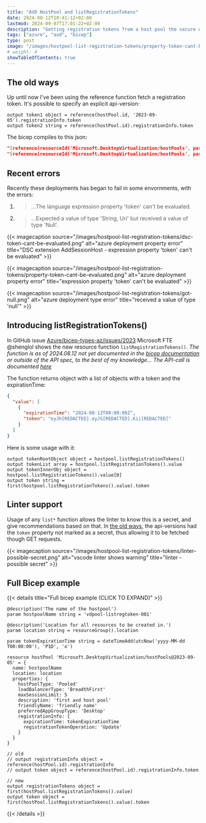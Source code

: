 ```yaml
---
title: "AVD HostPool and listRegistrationTokens"
date: 2024-08-12T10:41:12+02:00
lastmod: 2024-09-07T17:01:22+02:00
description: "Getting registration tokens from a host pool the secure way"
tags: ["azure", "avd", "bicep"]
type: post
image: "/images/hostpool-list-registration-tokens/property-token-cant-be-evaluated.png"
# weight: 4
showTableOfContents: true
---
```


## The old ways

Up until now I've been using the reference function fetch a registration token. It's possible to specify an explicit api-version:
```bicep
output token1 object = reference(hostPool.id, '2023-09-05').registrationInfo.token
output token2 string = reference(hostPool.id).registrationInfo.token
```
The bicep compiles to this json:
```json
"[reference(resourceId('Microsoft.DesktopVirtualization/hostPools', parameters('hostpoolName')), '2023-09-05').registrationInfo.token]"
"[reference(resourceId('Microsoft.DesktopVirtualization/hostPools', parameters('hostpoolName'))).registrationInfo.token)]"
```

## Recent errors
Recently these deployments has began to fail in some envornments, with the errors:
1. > ...The language expression property 'token' can't be evaluated.
2. > ...Expected a value of type 'String, Uri' but received a value of type 'Null'.

{{< imagecaption source="/images/hostpool-list-registration-tokens/dsc-token-cant-be-evaluated.png" alt="azure deployment property error" title="DSC extension AddSessionHost - expression property 'token' can't be evaluated" >}}

{{< imagecaption source="/images/hostpool-list-registration-tokens/property-token-cant-be-evaluated.png" alt="azure deployment property error" title="expression property 'token' can't be evaluated" >}}

{{< imagecaption source="/images/hostpool-list-registration-tokens/got-null.png" alt="azure deployment type error" title="received a value of type 'null'" >}}

## Introducing listRegistrationTokens()

In GitHub issue [Azure/bicep-types-az/issues/2023](https://github.com/Azure/bicep-types-az/issues/2023#issuecomment-2278685926) Microsoft FTE @shenglol shows the new resource function `listRegistrationTokens()`. _The function is as of 2024.08.12 not yet documented in the [bicep documentation](https://learn.microsoft.com/en-us/azure/azure-resource-manager/bicep/bicep-functions-resource#implementations) or outside of the API spec, to the best of my knowledge... The API-call is documented [here](https://learn.microsoft.com/en-us/rest/api/desktopvirtualization/host-pools/list-registration-tokens?view=rest-desktopvirtualization-2024-04-03&tabs=HTTP)_

The function returns object with a list of objects with a token and the expirationTime:
```json
{
  "value": [
    {
      "expirationTime": "2024-08-13T00:00:00Z",
      "token": "eyJh[REDACTED].eyJS[REDACTED].Kii[REDACTED]"
    }
  ]
}
```

Here is some usage with it:
```bicep
output tokenRootObject object = hostpool.listRegistrationTokens()
output tokenList array = hostpool.listRegistrationTokens().value
output tokenInnerObj object = hostpool.listRegistrationTokens().value[0]
output token string = first(hostpool.listRegistrationTokens().value).token
```

## Linter support
Usage of any `list*` function allows the linter to know this is a secret, and give recommendations based on that. In [the old ways](#the-old-ways), the api-versions had the `token` property not marked as a secret, thus allowing it to be fetched though GET requests.

{{< imagecaption source="/images/hostpool-list-registration-tokens/linter-possible-secret.png" alt="vscode linter shows warning" title="linter - possible secret" >}}

## Full Bicep example
{{< details title="Full bicep example (CLICK TO EXPAND)" >}}
```bicep
@description('The name of the hostpool')
param hostpoolName string = 'vdpool-listregtoken-001'

@description('Location for all resources to be created in.')
param location string = resourceGroup().location

param tokenExpirationTime string = dateTimeAdd(utcNow('yyyy-MM-dd T00:00:00'), 'P1D', 'o')

resource hostPool 'Microsoft.DesktopVirtualization/hostPools@2023-09-05' = {
  name: hostpoolName
  location: location
  properties: {
    hostPoolType: 'Pooled'
    loadBalancerType: 'BreadthFirst'
    maxSessionLimit: 5
    description: 'first avd host pool'
    friendlyName: 'friendly name'
    preferredAppGroupType: 'Desktop'
    registrationInfo: {
      expirationTime: tokenExpirationTime
      registrationTokenOperation: 'Update'
    }
  }
}

// old
// output registrationInfo object = reference(hostPool.id).registrationInfo
// output token object = reference(hostPool.id).registrationInfo.token

// new
output registrationTokens object = first(hostPool.listRegistrationTokens().value)
output token object = first(hostPool.listRegistrationTokens().value).token

```
{{< /details >}}
